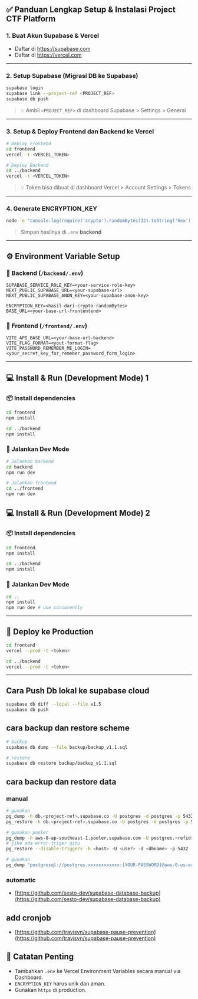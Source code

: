 ## ✅ Panduan Lengkap Setup & Instalasi Project CTF Platform

### 1. Buat Akun Supabase & Vercel
- Daftar di https://supabase.com
- Daftar di https://vercel.com

---

### 2. Setup Supabase (Migrasi DB ke Supabase)
```bash
supabase login
supabase link --project-ref <PROJECT_REF>
supabase db push
```
> 💡 Ambil `<PROJECT_REF>` di dashboard Supabase > Settings > General

---

### 3. Setup & Deploy Frontend dan Backend ke Vercel
```bash
# Deploy Frontend
cd frontend
vercel -t <VERCEL_TOKEN>

# Deploy Backend
cd ../backend
vercel -t <VERCEL_TOKEN>
```
> 💡 Token bisa dibuat di dashboard Vercel > Account Settings > Tokens

---

### 4. Generate ENCRYPTION_KEY
```bash
node -e "console.log(require('crypto').randomBytes(32).toString('hex'))"
```
> Simpan hasilnya di `.env` **backend**

---

## ⚙️ Environment Variable Setup

### 📁 Backend (`/backend/.env`)
```
SUPABASE_SERVICE_ROLE_KEY=<your-service-role-key>
NEXT_PUBLIC_SUPABASE_URL=<your-supabase-url>
NEXT_PUBLIC_SUPABASE_ANON_KEY=<your-supabase-anon-key>

ENCRYPTION_KEY=<hasil-dari-crypto-randomBytes>
BASE_URL=<your-base-url-frontentend>
```

### 📁 Frontend (`/frontend/.env`)
```
VITE_API_BASE_URL=<your-base-url-backend>
VITE_FLAG_FORMAT=<yout-format-flag>
VITE_PASSWORD_REMEMBER_ME_LOGIN=<your_secret_key_for_remeber_password_form_login>
```

---

## 💻 Install & Run (Development Mode) 1

### 📦 Install dependencies
```bash
cd frontend
npm install

cd ../backend
npm install
```

### 🚀 Jalankan Dev Mode
```bash
# Jalankan backend
cd backend
npm run dev

# Jalankan frontend
cd ../frontend
npm run dev
```

## 💻 Install & Run (Development Mode) 2

### 📦 Install dependencies
```bash
cd frontend
npm install

cd ../backend
npm install
```

### 🚀 Jalankan Dev Mode
```bash
cd ..
npm install
npm run dev # use concurently
```

---

## 🚢 Deploy ke Production
```bash
cd frontend
vercel --prod -t <token>

cd ../backend
vercel --prod -t <token>
```

---

## Cara Push Db lokal ke supabase cloud
```bash
supabase db diff --local --file v1.5
supabase db push
```

## cara backup dan restore scheme
```bash
# backup
supabase db dump --file backup/backup_v1.1.sql

# restore
supabase db restore backup/backup_v1.1.sql
```

## cara backup dan restore data
### manual
```bash
# gunakan
pg_dump -h db.<project-ref>.supabase.co -U postgres -d postgres -p 5432 -F c -f full_backup.dump
pg_restore -h db.<project-ref>.supabase.co -U postgres -d postgres -p 5432 -c full_backup.dump

# gunakan pooler
pg_dump -h aws-0-ap-southeast-1.pooler.supabase.com -U postgres.<refid> -d postgres -p 5432 -F c -f full_backup.dump
# jika ada error triger gitu
pg_restore --disable-triggers -h <host> -U <user> -d <dbname> -p 5432 -c full_backup.dump

# gunakan
pg_dump "postgresql://postgres.xxxxxxxxxxxx:[YOUR-PASSWORD]@aws-0-us-east-1.pooler.supabase.com:6543/postgres" > backup_$(date +%Y%m%d_%H%M%S).sql
```
### automatic
- [https://github.com/sesto-dev/supabase-database-backup](https://github.com/sesto-dev/supabase-database-backup)

## add cronjob
- [https://github.com/travisvn/supabase-pause-prevention](https://github.com/travisvn/supabase-pause-prevention)

## 🔐 Catatan Penting
- Tambahkan `.env` ke Vercel Environment Variables secara manual via Dashboard.
- `ENCRYPTION_KEY` harus unik dan aman.
- Gunakan `https` di production.